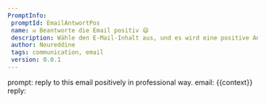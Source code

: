```yaml
---
PromptInfo:
 promptId: EmailAntwortPos
 name: ✉️ Beantworte die Email positiv 😄
 description: Wähle den E-Mail-Inhalt aus, und es wird eine positive Antwort generiert.
 author: Noureddine
 tags: communication, email
 version: 0.0.1
---
```

prompt:
reply to this email positively in professional way. 
email: 
{{context}}
reply: 

